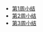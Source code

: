 - [第1周小结](https://github.com/saturn-lab/BDMI-2021S/blob/main/Memos/Study-Memo/37-Day1.md)
- [第2周小结](https://github.com/saturn-lab/BDMI-2021S/blob/main/Memos/Study-Memo/37-Day2.md)
- [第3周小结](https://github.com/saturn-lab/BDMI-2021S/blob/main/Memos/Study-Memo/37-Day3.md)
